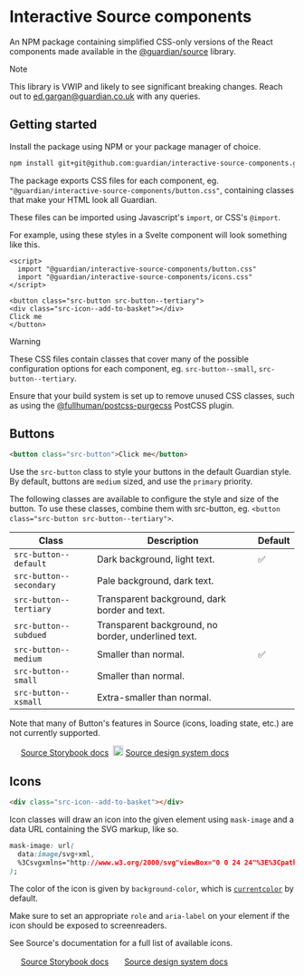 # Interactive Source components

An NPM package containing simplified CSS-only versions of the React components made available in the [@guardian/source](https://github.com/guardian/csnx/tree/main/libs/%40guardian/source) library.

> [!NOTE]  
> This library is VWIP and likely to see significant breaking changes.
> Reach out to ed.gargan@guardian.co.uk with any queries.

## Getting started

Install the package using NPM or your package manager of choice.

```bash
npm install git+git@github.com:guardian/interactive-source-components.git
```

The package exports CSS files for each component, eg.
`"@guardian/interactive-source-components/button.css"`, containing classes that make your HTML look
all Guardian.

These files can be imported using Javascript's `import`, or CSS's `@import`.

For example, using these styles in a Svelte component will look something like this.

```svelte
<script>
  import "@guardian/interactive-source-components/button.css"
  import "@guardian/interactive-source-components/icons.css"
</script>

<button class="src-button src-button--tertiary">
<div class="src-icon--add-to-basket"></div>
Click me
</button>
```

> [!WARNING]  
> These CSS files contain classes that cover many of the possible configuration options for each component, eg. `src-button--small`, `src-button--tertiary`.
>
> Ensure that your build system is set up to remove unused CSS classes, such as using the [@fullhuman/postcss-purgecss](https://www.npmjs.com/package/@fullhuman/postcss-purgecss) PostCSS plugin.

## Buttons

```html
<button class="src-button">Click me</button>
```

Use the `src-button` class to style your buttons in the default Guardian style. By default, buttons
are `medium` sized, and use the `primary` priority.

The following classes are available to configure the style and size of the button. To use these classes, combine them with src-button, eg. `<button class="src-button src-button--tertiary">`.

| Class                   | Description                                         | Default |
| ----------------------- | --------------------------------------------------- | ------- |
| `src-button--default`   | Dark background, light text.                        | ✅      |
| `src-button--secondary` | Pale background, dark text.                         |         |
| `src-button--tertiary`  | Transparent background, dark border and text.       |         |
| `src-button--subdued`   | Transparent background, no border, underlined text. |         |
| `src-button--medium`    | Smaller than normal.                                | ✅      |
| `src-button--small`     | Smaller than normal.                                |         |
| `src-button--xsmall`    | Extra-smaller than normal.                          |         |

Note that many of Button's features in Source (icons, loading state, etc.) are not currently
supported.

<img width="16" src="https://cdn.jsdelivr.net/gh/devicons/devicon@latest/icons/storybook/storybook-original.svg" /> [Source Storybook docs](https://guardian.github.io/storybooks/?path=/docs/source_react-components-button--docs)&nbsp;&nbsp;<img style="margin-bottom: -3px" width="18" src="https://zeroheight.com/favicon.ico" /> [Source design system docs](https://theguardian.design/2a1e5182b/p/435225-button)

## Icons

```html
<div class="src-icon--add-to-basket"></div>
```

Icon classes will draw an icon into the given element using `mask-image` and a data URL containing
the SVG markup, like so.

<!-- prettier-ignore -->
```css
mask-image: url(
  data:image/svg+xml,
  %3Csvgxmlns="http://www.w3.org/2000/svg"viewBox="0 0 24 24"%3E%3Cpathd="..."/%3E%3C/svg%3E
);
```

The color of the icon is given by `background-color`, which is
[`currentcolor`](https://developer.mozilla.org/en-US/docs/Web/CSS/color_value#currentcolor_keyword) by default.

Make sure to set an appropriate `role` and `aria-label` on your element if the icon should
be exposed to screenreaders.

See Source's documentation for a full list of available icons.

<img width="16" src="https://cdn.jsdelivr.net/gh/devicons/devicon@latest/icons/storybook/storybook-original.svg" /> [Source Storybook docs](https://guardian.github.io/storybooks/?path=/docs/source_react-components-button--docs)&nbsp;&nbsp;<img width="16" src="https://zeroheight.com/favicon.ico" /> [Source design system docs](https://theguardian.design/2a1e5182b/p/96fb61-iconography)
